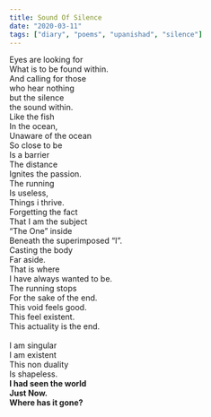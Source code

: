 ```yaml
---
title: Sound Of Silence
date: "2020-03-11"
tags: ["diary", "poems", "upanishad", "silence"]
---
```


Eyes are looking for </br>
What is to be found within.</br>
And calling for those</br>
who hear nothing</br>
but the silence</br>
the sound within.</br>
Like the fish</br>
In the ocean,</br>
Unaware of the ocean</br>
So close to be</br>
Is a barrier </br>
The distance</br>
Ignites the passion.</br>
The running</br>
Is useless,</br>
Things i thrive.</br>
Forgetting the fact</br>
That I am the subject</br>
“The One” inside</br>
Beneath the superimposed “I”.</br>
Casting the body</br>
Far aside.</br>
That is where </br>
I have always wanted to be.</br>
The running stops</br>
For the sake of the end.</br>
This void feels good.</br>
This feel existent.</br>
This actuality is the end.</br>
</br>
I am singular</br>
I am existent</br>
This non duality </br>
Is shapeless.</br>
**I had seen the world</br>
Just Now.</br>
Where has it gone?</br>**
